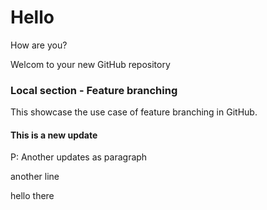 # Hello 
How are you? 

Welcom to your new GitHub repository

### Local section - Feature branching 
This showcase the use case of feature branching in GitHub.

#### This is a new update 
P: Another updates as paragraph

another line 

hello there 
